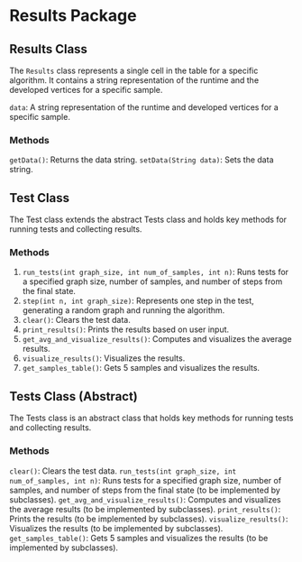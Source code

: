 # Results Package

## Results Class

The `Results` class represents a single cell in the table for a specific algorithm.
It contains a string representation of the runtime and the developed vertices for a specific sample.

`data`: A string representation of the runtime and developed vertices for a specific sample.
### Methods
`getData()`: Returns the data string.
`setData(String data)`: Sets the data string.

## Test Class
The Test class extends the abstract Tests class and holds key methods for running tests and collecting results.

### Methods
1) `run_tests(int graph_size, int num_of_samples, int n)`: Runs tests for a specified graph size, number of samples, and number of steps from the final state.
2) `step(int n, int graph_size)`: Represents one step in the test, generating a random graph and running the algorithm.
3) `clear()`: Clears the test data.
4) `print_results()`: Prints the results based on user input.
5) `get_avg_and_visualize_results()`: Computes and visualizes the average results.
6) `visualize_results()`: Visualizes the results.
7) `get_samples_table()`: Gets 5 samples and visualizes the results.


## Tests Class (Abstract)
The Tests class is an abstract class that holds key methods for running tests and collecting results.

### Methods
`clear()`: Clears the test data.
`run_tests(int graph_size, int num_of_samples, int n)`: Runs tests for a specified graph size, number of samples, and number of steps from the final state (to be implemented by subclasses).
`get_avg_and_visualize_results()`: Computes and visualizes the average results (to be implemented by subclasses).
`print_results()`: Prints the results (to be implemented by subclasses).
`visualize_results()`: Visualizes the results (to be implemented by subclasses).
`get_samples_table()`: Gets 5 samples and visualizes the results (to be implemented by subclasses).

